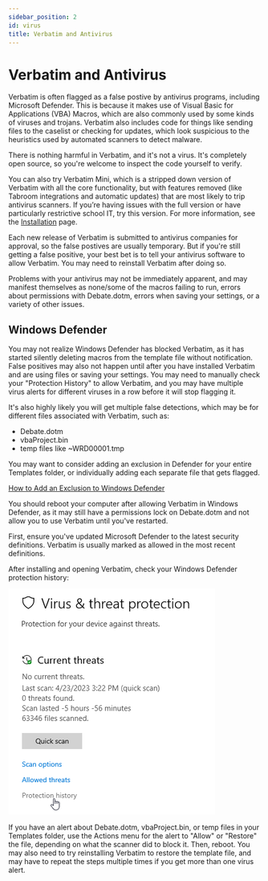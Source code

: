 ```yaml
---
sidebar_position: 2
id: virus
title: Verbatim and Antivirus
---
```


# Verbatim and Antivirus

Verbatim is often flagged as a false postive by antivirus programs, including Microsoft Defender. This is because it makes use of Visual Basic for Applications (VBA) Macros, which are also commonly used by some kinds of viruses and trojans. Verbatim also includes code for things like sending files to the caselist or checking for updates, which look suspicious to the heuristics used by automated scanners to detect malware.

There is nothing harmful in Verbatim, and it's not a virus. It's completely open source, so you're welcome to inspect the code yourself to verify.

You can also try Verbatim Mini, which is a stripped down version of Verbatim with all the core functionality, but with features removed (like Tabroom integrations and automatic updates) that are most likely to trip antivirus scanners. If you’re having issues with the full version or have particularly restrictive school IT, try this version. For more information, see the [Installation](./installation) page.

Each new release of Verbatim is submitted to antivirus companies for approval, so the false postives are usually temporary. But if you're still getting a false positive, your best bet is to tell your antivirus software to allow Verbatim. You may need to reinstall Verbatim after doing so.

Problems with your antivirus may not be immediately apparent, and may manifest themselves as none/some of the macros failing to run, errors about permissions with Debate.dotm, errors when saving your settings, or a variety of other issues.

## Windows Defender

You may not realize Windows Defender has blocked Verbatim, as it has started silently deleting macros from the template file without notification. False positives may also not happen until after you have installed Verbatim and are using files or saving your settings. You may need to manually check your "Protection History" to allow Verbatim, and you may have multiple virus alerts for different viruses in a row before it will stop flagging it.

It's also highly likely you will get multiple false detections, which may be for different files associated with Verbatim, such as:
* Debate.dotm
* vbaProject.bin
* temp files like ~WRD00001.tmp

You may want to consider adding an exclusion in Defender for your entire Templates folder, or individually adding each separate file that gets flagged.

[How to Add an Exclusion to Windows Defender](https://support.microsoft.com/en-us/windows/add-an-exclusion-to-windows-security-811816c0-4dfd-af4a-47e4-c301afe13b26)

You should reboot your computer after allowing Verbatim in Windows Defender, as it may still have a permissions lock on Debate.dotm and not allow you to use Verbatim until you've restarted.

First, ensure you've updated Microsoft Defender to the latest security definitions. Verbatim is usually marked as allowed in the most recent definitions.

After installing and opening Verbatim, check your Windows Defender protection history:

![Windows Defender](../assets/windows-defender.png)

If you have an alert about Debate.dotm, vbaProject.bin, or temp files in your Templates folder, use the Actions menu for the alert to "Allow" or "Restore" the file, depending on what the scanner did to block it. Then, reboot. You may also need to try reinstalling Verbatim to restore the template file, and may have to repeat the steps multiple times if you get more than one virus alert.
